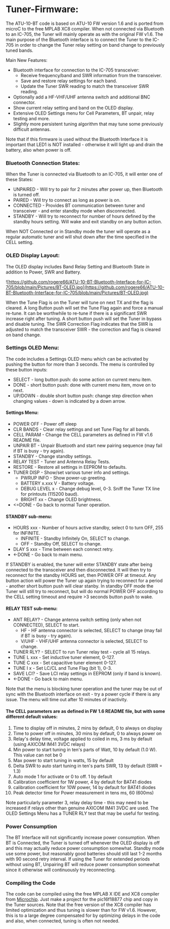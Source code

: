 # Tuner-Firmware:
The ATU-10-BT code is based on ATU-10 FW version 1.6 and is ported from microC to the free MPLAB XC8 compiler. When not connected via Bluetooth to an IC-705, the Tuner will mainly operate as with the original FW v1.6. The main purpose of the Bluetooth interface is to connect the Tuner to the IC-705 in order to change the Tuner relay setting on band change to previously tuned bands. 

Main New Features:
- Bluetooth interface for connection to the IC-705 transceiver:
  - Receive frequency/band and SWR information from the transceiver.
  - Save and restore relay settings for each band.
  - Update the Tuner SWR reading to match the transceiver SWR reading.
- Optionally add a HF-VHF/UHF antenna switch and additional BNC connector.
- Show current relay setting and band on the OLED display.
- Extensive OLED Settings menu for Cell Parameters, BT unpair, relay testing and more.
- Slightly more persistent tuning algorithm that may tune some previously difficult antennas.

Note that if this firmware is used without the Bluetooth Interface it is important that LED1 is NOT installed - otherwise it will light up and drain the battery, also when power is off.

### Bluetooth Connection States:
When the Tuner is connected via Bluetooth to an IC-705, it will enter one of these States:
- UNPAIRED - Will try to pair for 2 minutes after power up, then Bluetooth is turned off.
- PAIRED - Will try to connect as long as power is on.
- CONNECTED - Provides BT communication between tuner and transceiver - and enter standby mode when disconnected.
- STANDBY - Will try to reconnect for number of hours defined by the standby hours setting. Will wake and exit standby on any button action.

When NOT Connected or in Standby mode the tuner will operate as a regular automatic tuner and will shut down after the time specified in the CELL setting.

### OLED Display Layout:
The OLED display includes Band Relay Setting and Bluetooth State in addition to Power, SWR and Battery.

![https://github.com/rogere66/ATU-10-BT-Bluetooth-Interface-for-IC-705/blob/main/Pictures/BT-OLED.jpg](https://github.com/rogere66/ATU-10-BT-Bluetooth-Interface-for-IC-705/blob/main/Pictures/BT-OLED.jpg)

When the Tune Flag is on the Tuner will tune on next TX and the flag is cleared. A long Button push will set the Tune Flag again and force a manual re-tune. It can be worthwhile to re-tune if there is a significant SWR increase right after tuning. A short button push will set the Tuner in bypass and disable tuning. The SWR Correction Flag indicates that the SWR is adjusted to match the transceiver SWR - the correction and flag is cleared on band change.

### Settings OLED Menu:
The code includes a Settings OLED menu which can be activated by pushing the button for more than 3 seconds. The menu is controlled by these button inputs:
- SELECT - long button push: do some action on current menu item.
- DONE   - short button push: done with current menu item, move on to next.
- UP/DOWN - double short button push: change step direction when changing values - down is indicated by a down arrow.

#### Settings Menu:
- POWER OFF  - Power off sleep
- CLR BANDS  - Clear relay settings and set Tune Flag for all bands.
- CELL PARAM - Change the CELL parameters as defined in FW v1.6 README file.
- UNPAIR BT  - Unpair Bluetooth and start new pairing sequence (may fail if BT is busy - try again).
- STANDBY    - Change standby settings.
- RELAY TEST - Tuner and Antenna Relay Tests.
- RESTORE    - Restore all settings in EEPROM to defaults.
- TUNER DISP - Show/set various tuner info and settings.
  - PWRUP INFO - Show power-up greeting.
  - BATTERY x.xxx V - Battery voltage.
  - DEBUG LEVEL x - Change debug level, 0-3. Sniff the Tuner TX line for printouts (115200 baud).
  - BRIGHT xx - Change OLED brightness.
- <=DONE     - Go back to normal Tuner operation.

#### STANDBY sub-menu:
- HOURS  xxx - Number of hours active standby, select 0 to turn OFF, 255 for INFINITE.
  - INFINITE - Standby Infinitely On, SELECT to change.
  -   OFF - Standby Off, SELECT to change.
- DLAY S xxx - Time between each connect retry.
- <-DONE     - Go back to main menu.

If STANDBY is enabled, the tuner will enter STANDBY state after being connected to the transceiver and then disconnected. It will then try to reconnect for the standby HOURS set, then POWER OFF at timeout. Any button action will power the Tuner up again trying to reconnect for a period - another short button push will clear stanby. In standby OFF mode the Tuner will still try to reconnect, but will do normal POWER OFF according to the CELL setting timeout and require >3 seconds button push to wake. 

#### RELAY TEST sub-menu:
- ANT RELAY? - Change antenna switch setting (only when not CONNECTED), SELECT to start.
  -  HF      - HF antenna connector is selected, SELECT to change (may fail if BT is busy - try again).
  -  V/UHF   - VHF/UHF antenna connector is selected, SELECT to change.
- TUNER RLY? - SELECT to run Tuner relay test - cycle all 15 relays.
- TUNE L xxx - Set inductive tuner element, 0-127.
- TUNE C xxx - Set capacitive tuner element 0-127.
- TUNE I x   - Set LC/CL and Tune Flag (bit 1), 0-3.
- SAVE LCI?  - Save LCI relay settings in EEPROM (only if band is known).
- <-DONE     - Go back to main menu.

Note that the menu is blocking tuner operation and the tuner may be out of sync with the Bluetooth interface on exit - try a power cycle if there is any issue. The menu will time out after 10 minutes of inactivity.

#### The CELL parameters are as defined in FW 1.6 README file, but with some different default values:
1) Time to display off in minutes, 2 mins by default, 0 to always on display
2) Time to power off in minutes, 30 mins by default, 0 to always power on
3) Relay's delay time, voltage applied to coiled in ms, 3 ms by default (using AXICOM IM41 3VDC relays)
4) Min power to start tuning in ten's parts of Watt, 10 by default (1.0 W). This value can not be 0
5) Max power to start tuning in watts, 15 by default
6) Delta SWR to auto start tuning in ten's parts SWR, 13 by default (SWR = 1.3)
7) Auto mode 1 for activate or 0 to off. 1 by default
8) Calibration coefficient for 1W power, 4 by default for BAT41 diodes
9) calibration coefficient for 10W power, 14 by default for BAT41 diodes
10) Peak detector time for Power measurement in tens ms, 60 (600ms)

Note particularly parameter 3, relay delay time - this may need to be increased if relays other than genuine AXICOM IM41 3VDC are used. The OLED Settings Menu has a TUNER RLY test that may be useful for testing.

### Power Consumption
The BT Interface will not significantly increase power consumption. When BT is Connected, the Tuner is turned off whenever the OLED display is off and this may actually reduce power consumption somewhat. Standby mode use some power, but reasonably good batteries should still last 1-2 months with 90 second retry interval. If using the Tuner for extended periods without using BT, Unpairing BT will reduce power consumption somewhat since it otherwise will continuously try reconnecting.

### Compiling the Code
The code can be compiled using the free MPLAB X IDE and XC8 compiler from [Microchip](https://www.microchip.com/en-us/tools-resources/develop/mplab-x-ide). Just make a project for the pic16f18877 chip and copy in the Tuner sources. Note that the free version of the XC8 compiler has limited optimization and thus tuning is slower than for FW v1.6. However, this is to a large degree compensated for by optimizing delays in the code and also, when connected, tuning is often not needed.
